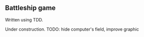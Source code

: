 ## Battleship game

Written using TDD.

Under construction.
TODO: hide computer's field, improve graphic
